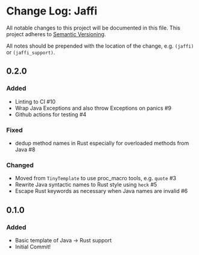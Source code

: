 # Change Log: Jaffi

All notable changes to this project will be documented in this file.
This project adheres to [Semantic Versioning](https://semver.org/).

All notes should be prepended with the location of the change, e.g. `(jaffi)` or `(jaffi_support)`.

## 0.2.0

### Added

- Linting to CI #10
- Wrap Java Exceptions and also throw Exceptions on panics #9
- Github actions for testing #4

### Fixed

- dedup method names in Rust especially for overloaded methods from Java #8

### Changed

- Moved from `TinyTemplate` to use proc_macro tools, e.g. `quote` #3
- Rewrite Java syntactic names to Rust style using `heck` #5
- Escape Rust keywords as necessary when Java names are invalid #6

## 0.1.0

### Added

- Basic template of Java -> Rust support
- Initial Commit!
